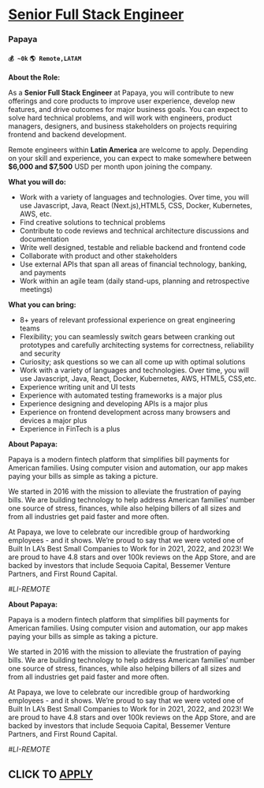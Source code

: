 # [Senior Full Stack Engineer](https://www.remotewlb.com/apply/senior-full-stack-engineer-59859)  
### Papaya  
#### `💰 ~0k` `🌎 Remote,LATAM`  

**About the Role:**

As a **Senior Full Stack Engineer** at Papaya, you will contribute to new offerings and core products to improve user experience, develop new features, and drive outcomes for major business goals. You can expect to solve hard technical problems, and will work with engineers, product managers, designers, and business stakeholders on projects requiring frontend and backend development.

Remote engineers within **Latin America** are welcome to apply. Depending on your skill and experience, you can expect to make somewhere between **$6,000 and $7,500** USD per month upon joining the company.

 **What you will do:**

  * Work with a variety of languages and technologies. Over time, you will use Javascript, Java, React (Next.js),HTML5, CSS, Docker, Kubernetes, AWS, etc.
  * Find creative solutions to technical problems
  * Contribute to code reviews and technical architecture discussions and documentation
  * Write well designed, testable and reliable backend and frontend code
  * Collaborate with product and other stakeholders
  * Use external APIs that span all areas of financial technology, banking, and payments
  * Work within an agile team (daily stand-ups, planning and retrospective meetings)

 **What you can bring:**

  * 8+ years of relevant professional experience on great engineering teams
  * Flexibility; you can seamlessly switch gears between cranking out prototypes and carefully architecting systems for correctness, reliability and security
  * Curiosity; ask questions so we can all come up with optimal solutions
  * Work with a variety of languages and technologies. Over time, you will use Javascript, Java, React, Docker, Kubernetes, AWS, HTML5, CSS,etc.
  * Experience writing unit and UI tests
  * Experience with automated testing frameworks is a major plus
  * Experience designing and developing APIs is a major plus
  * Experience on frontend development across many browsers and devices a major plus
  * Experience in FinTech is a plus

 **About Papaya:**

Papaya is a modern fintech platform that simplifies bill payments for American families. Using computer vision and automation, our app makes paying your bills as simple as taking a picture.

We started in 2016 with the mission to alleviate the frustration of paying bills. We are building technology to help address American families’ number one source of stress, finances, while also helping billers of all sizes and from all industries get paid faster and more often.

At Papaya, we love to celebrate our incredible group of hardworking employees - and it shows. We’re proud to say that we were voted one of Built In LA’s Best Small Companies to Work for in 2021, 2022, and 2023! We are proud to have 4.8 stars and over 100k reviews on the App Store, and are backed by investors that include Sequoia Capital, Bessemer Venture Partners, and First Round Capital.

_#LI-REMOTE_

**About Papaya:**

Papaya is a modern fintech platform that simplifies bill payments for American families. Using computer vision and automation, our app makes paying your bills as simple as taking a picture.

We started in 2016 with the mission to alleviate the frustration of paying bills. We are building technology to help address American families’ number one source of stress, finances, while also helping billers of all sizes and from all industries get paid faster and more often.

At Papaya, we love to celebrate our incredible group of hardworking employees - and it shows. We’re proud to say that we were voted one of Built In LA’s Best Small Companies to Work for in 2021, 2022, and 2023! We are proud to have 4.8 stars and over 100k reviews on the App Store, and are backed by investors that include Sequoia Capital, Bessemer Venture Partners, and First Round Capital.

_#LI-REMOTE_

  
## CLICK TO [APPLY](https://www.remotewlb.com/apply/senior-full-stack-engineer-59859)

